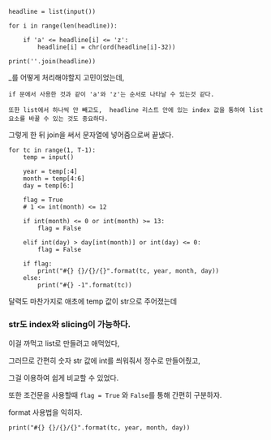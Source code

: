 ```
headline = list(input())

for i in range(len(headline)):

    if 'a' <= headline[i] <= 'z':
        headline[i] = chr(ord(headline[i]-32))

print(''.join(headline))
```



_를 어떻게 처리해야할지 고민이었는데, 

`if 문에서 사용한 것과 같이 'a'와 'z'는 순서로 나타날 수 있는것 같다.`

`또한 list에서 하나씩 안 빼고도,  headline 리스트 안에 있는 index 값을 통하여 list 요소를 바꿀 수 있는 것도 중요하다.`

그렇게 한 뒤 join을 써서 문자열에 넣어줌으로써 끝냈다.





```
for tc in range(1, T-1):
    temp = input()

    year = temp[:4]
    month = temp[4:6]
    day = temp[6:]

    flag = True
    # 1 <= int(month) <= 12

    if int(month) <= 0 or int(month) >= 13:
        flag = False

    elif int(day) > day[int(month)] or int(day) <= 0:
        flag = False

    if flag:
        print("#{} {}/{}/{}".format(tc, year, month, day))
    else:
        print("#{} -1".format(tc))
```



달력도 마찬가지로 애초에 temp 값이 str으로 주어졌는데

### str도 index와 slicing이 가능하다.

이걸 까먹고 list로 만들려고 애먹었다,

그러므로 간편히 숫자 str 값에 int를 씌워줘서 정수로 만들어줬고,

그걸 이용하여 쉽게 비교할 수 있었다.



또한 조건문을 사용할때 `flag = True` 와 `False`를 통해 간편히 구분하자.



format 사용법을 익히자.

`print("#{} {}/{}/{}".format(tc, year, month, day))`



